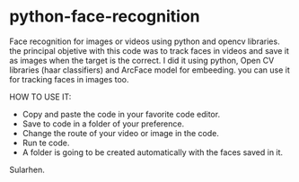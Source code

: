 # python-face-recognition
Face recognition for images or videos using python and opencv libraries. the principal objetive with this code
was to track faces in videos and save it as images when the target is the correct. I did it using python, Open
CV libraries (haar classifiers) and ArcFace model for embeeding. you can use it for tracking faces in images too.

HOW TO USE IT:

 - Copy and paste the code in your favorite code editor.
 - Save to code in a folder of your preference.
 - Change the route of your video or image in the code.
 - Run te code.
 - A folder is going to be created automatically with the faces saved in it.


Sularhen.
